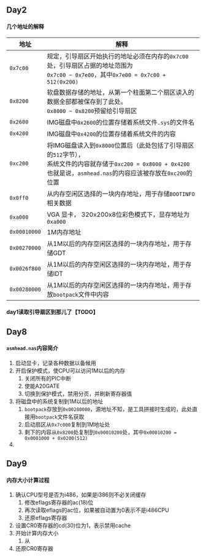 ## Day2

#### 几个地址的解释

| 地址           | 解释                                                                                                                              |
| ------------ | ------------------------------------------------------------------------------------------------------------------------------- |
| `0x7c00`     | 规定，引导扇区开始执行的地址必须在内存的`0x7c00`处，引导扇区占据的地址范围为<br />`0x7c00 ~ 0x7e00`，其中`0x7e00 = 0x7c00 + 512(0x200)`                              |
| `0x8200`     | 软盘数据存储的地址，从第一个柱面第二个扇区读入的数据全部都被保存到了此处。<br />`0x8000 ~ 0x8200`预留给引导扇区                                                             |
| `0x2600`     | IMG磁盘中`0x2600`的位置存储着系统文件`.sys`的文件名                                                                                              |
| `0x4200`     | IMG磁盘中`0x4200`的位置存储着系统文件的内容                                                                                                     |
| `0xc200`     | 将IMG磁盘读入到`0x8000`位置后（此处包括了引导扇区的`512`字节），<br />系统文件的内容就存储于`0xc200 = 0x8000 + 0x4200`<br />也就是说，`asmhead.nas`的内容应该被存放在`0xc200`的位置 |
| `0x0ff0`     | 从内存空闲区选择的一块内存地址，用于存储`BOOTINFO`相关数据                                                                                              |
| `0xa000`     | VGA 显卡， 320x200x8位彩色模式下，显存地址为`0xa000`                                                                                           |
| `0x00010000` | 1M内存地址                                                                                                                          |
| `0x00270000` | 从1M以后的内存空闲区选择的一块内存地址，用于存储GDT                                                                                                    |
| `0x0026f800` | 从1M以后的内存空闲区选择的一块内存地址，用于存储IDT                                                                                                    |
| `0x00280000` | 从1M以后的内存空闲区选择的一块内存地址，用于存放`bootpack`文件中内容                                                                                        |

#### day1读取引导扇区到那儿了【TODO】



## Day8

#### `asmhead.nas`内容简介

1. 启动显卡，记录各种数据以备候用
2. 开启保护模式，使CPU可以访问1M以后的内存
   1. 关闭所有的PIC中断
   2. 使能A20GATE
   3. 切换到保护模式，禁用分页，并刷新寄存器值
3. 将磁盘中的系统复制到1M以后的地址
   1. `bootpack`存放到`0x00280000`，源地址不知，是工具拼接时生成的，此处直接用`bootpack`文件名获取
   2. 启动扇区从`0x7c000`复制到1M地址处
   3. 剩下的内容从`0x8200`处复制到`0x00010200`处，其中`0x00010200 = 0x0001000 + 0x0200(512)`
4. 



## Day9

#### 内存大小计算过程

1. 确认CPU型号是否为i486，如果是i386则不必关闭缓存
   1. 修改eflags寄存器的ac(18)位
   2. 再次读取eflags的ac位，如果被自动置为0表示不是i486CPU
   3. 还原eflags寄存器
2. 设置CR0寄存器的cd(30)位为1，表示禁用cache
3. 开始计算内存大小
   1. 从
4. 还原CR0寄存器